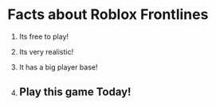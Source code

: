 # Facts about Roblox Frontlines

1. Its free to play!
2. Its very realistic!
3. It has a big player base!

4. ## Play this game Today!
